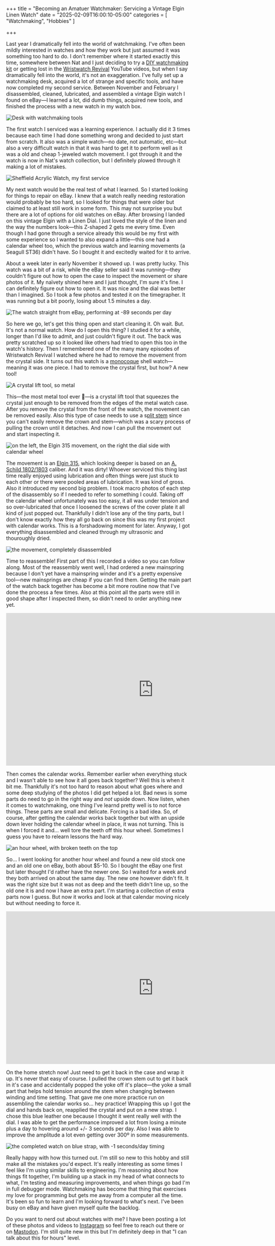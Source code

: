 +++
title = "Becoming an Amatuer Watchmaker: Servicing a Vintage Elgin Linen Watch"
date = "2025-02-09T16:00:10-05:00"
categories = [
  "Watchmaking",
  "Hobbies"
]

+++

Last year I dramatically fell into the world of watchmaking. I've often been mildly interested in watches and how they work but just assumed it was something too hard to do. I don't remember where it started exactly this time, somewhere between Nat and I just deciding to try a [DIY watchmaking kit](https://www.namokimods.com) or getting lost in the [Wristwatch Revival](https://www.youtube.com/@WristwatchRevival) YouTube videos, but when I say dramatically fell into the world, it's not an exaggeration. I've fully set up a watchmaking desk, acquired a lot of strange and specific tools, and have now completed my second service. Between November and February I disassembled, cleaned, lubricated, and assembled a vintage Elgin watch I found on eBay—I learned a lot, did dumb things, acquired new tools, and finished the process with a new watch in my watch box.

<!-- more -->

![Desk with watchmaking tools](/assets/images/20250209/elgin/watchdesk.jpg)

The first watch I serviced was a learning experience. I actually did it 3 times because each time I had done something wrong and decided to just start from scratch. It also was a simple watch—no date, not automatic, etc—but also a very difficult watch in that it was hard to get it to perform well as it was a old and cheap 1-jeweled watch movement. I got through it and the watch is now in Nat's watch collection, but I definitely plowed through it making a lot of mistakes. 

![Sheffield Acrylic Watch, my first service](/assets/images/20250209/elgin/firstwatch.jpg)

My next watch would be the real test of what I learned. So I started looking for things to repair on eBay. I knew that a watch really needing restoration would probably be too hard, so I looked for things that were older but claimed to at least still work in some form. This may not surprise you but there are a lot of options for old watches on eBay. After browsing I landed on this vintage Elgin with a Linen Dial. I just loved the style of the linen and the way the numbers look—this Z-shaped 2 gets me every time. Even though I had gone through a service already this would be my first with some experience so I wanted to also expand a little—this one had a calendar wheel too, which the previous watch and learning movements (a Seagull ST36) didn't have. So I bought it and excitedly waited for it to arrive.

About a week later in early November it showed up. I was pretty lucky. This watch was a bit of a risk, while the eBay seller said it was running—they couldn't figure out how to open the case to inspect the movement or share photos of it. My naïvety shined here and I just thought, I'm sure it's fine. I can definitely figure out how to open it. It was nice and the dial was better than I imagined. So I took a few photos and tested it on the timegrapher. It was running but a bit poorly, losing about 1.5 minutes a day.

![The watch straight from eBay, performing at -89 seconds per day](/assets/images/20250209/elgin/elgin.jpg)

So here we go, let's get this thing open and start cleaning it. Oh wait. But. It's not a normal watch. How do I open this thing? I studied it for a while, longer than I'd like to admit, and just couldn't figure it out. The back was pretty scratched up so it looked like others had tried to open this too in the watch's history. Then I remembered one of the many many episodes of Wristwatch Revival I watched where he had to remove the movement from the crystal side. It turns out this watch is a [monocoque](https://en.wikipedia.org/wiki/Monocoque) shell watch—meaning it was one piece. I had to remove the crystal first, but how? A new tool!

![A crystal lift tool, so metal](/assets/images/20250209/elgin/tools.jpg)

This—the most metal tool ever 🤘—is a crystal lift tool that squeezes the crystal just enough to be removed from the edges of the metal watch case. After you remove the crystal from the front of the watch, the movement can be removed easily. Also this type of case needs to use a s[plit stem](https://blog.watchdoctor.biz/2023/10/29/what-is-a-split-stem-2/) since you can't easily remove the crown and stem—which was a scary process of pulling the crown until it detaches. And now I can pull the movement out and start inspecting it.

![on the left, the Elgin 315 movement, on the right the dial side with calendar wheel](/assets/images/20250209/elgin/movement.jpg)

The movement is an [Elgin 315](https://ranfft.org/caliber/3378-Elgin-315), which looking deeper is based on an [A. Schild 1802/1803](https://ranfft.org/caliber/view?id=840) caliber. And it was dirty! Whoever serviced this thing last time really enjoyed using lubrication and often things were just stuck to each other or there were pooled areas of lubrication. It was kind of gross. Also it introduced my second big problem. I took macro photos of each step of the disassembly so if I needed to refer to something I could. Taking off the calendar wheel unfortunately was too easy, it all was under tension and so over-lubricated that once I loosened the screws of the cover plate it all kind of just popped out. Thankfully I didn't lose any of the tiny parts, but I don't know exactly how they all go back on since this was my first project with calendar works. This is a forshadowing moment for later. Anyway, I got everything disassembled and cleaned through my ultrasonic and thouroughly dried.

![the movement, completely disassembled](/assets/images/20250209/elgin/disassembled.jpg)

Time to reassemble! First part of this I recorded a video so you can follow along. Most of the reassembly went well, I had ordered a new mainspring because I don't yet have a mainspring winder and it's a pretty expensive tool—new mainsprings are cheap if you can find them. Getting the main part of the watch back together has become a bit more routine now that I've done the process a few times. Also at this point all the parts were still in good shape after I inspected them, so didn't need to order anything new yet.

<iframe width="800" height="415" src="https://www.youtube.com/embed/ZSnWqfVEs-Y?si=6qTRBRlutkmEkJTG" title="YouTube video player" frameborder="0" allow="accelerometer; autoplay; clipboard-write; encrypted-media; gyroscope; picture-in-picture; web-share" referrerpolicy="strict-origin-when-cross-origin" allowfullscreen></iframe>

Then comes the calendar works. Remember earlier when everything stuck and I wasn't able to see how it all goes back together? Well this is when it bit me. Thankfully it's not too hard to reason about what goes where and some deep studying of the photos I did get helped a lot. Bad news is some parts do need to go in the right way and *not* upside down. Now listen, when it comes to watchmaking, one thing I've learnd pretty well is to not force things. These parts are small and delicate. Forcing is a bad idea. So, of course, after getting the calendar works back together but with an upside down lever holding the calendar wheel in place, it was not turning. This is when I forced it and… well tore the teeth off this hour wheel. Sometimes I guess you have to relearn lessons the hard way. 

![an hour wheel, with broken teeth on the top](/assets/images/20250209/elgin/broken-hourwheel.jpg)

So… I went looking for another hour wheel and found a new old stock one and an old one on eBay, both about $5-10. So I bought the eBay one first but later thought I'd rather have the newer one. So I waited for a week and they both arrived on about the same day. The new one however didn't fit. It was the right size but it was not as deep and the teeth didn't line up, so the old one it is and now I have an extra part. I'm starting a collection of extra parts now I guess. But now it works and look at that calendar moving nicely but without needing to force it. 

<iframe width="800" height="415" src="https://www.youtube.com/embed/OipP_SdgND0?si=6kMUNUrvNGJtP-3k" title="YouTube video player" frameborder="0" allow="accelerometer; autoplay; clipboard-write; encrypted-media; gyroscope; picture-in-picture; web-share" referrerpolicy="strict-origin-when-cross-origin" allowfullscreen></iframe>

On the home stretch now! Just need to get it back in the case and wrap it up. It's never that easy of course. I pulled the crown stem out to get it back in it's case and accidentally popped the yoke off it's place—the yoke a small part that helps hold tension around the stem when changing between winding and time setting. That gave me one more practice run on assembling the calendar works so… hey practice! Wrapping this up I got the dial and hands back on, reapplied the crystal and put on a new strap. I chose this blue leather one because I thought it went really well with the dial. I was able to get the performance improved a lot from losing a minute plus a day to hovering around +/- 3 seconds per day. Also I was able to improve the amplitude a lot even getting over 300º in some measurements. 

![the completed watch on blue strap, with -1 seconds/day timing](/assets/images/20250209/elgin/completed.jpg)

Really happy with how this turned out. I'm still so new to this hobby and still make all the mistakes you'd expect. It's really interesting as some times I feel like I'm using similar skills to engineering. I'm reasoning about how things fit together, I'm building up a stack in my head of what connects to what, I'm testing and measuring improvements, and when things go bad I'm in full debugger mode. Watchmaking has become that thing that exercises my love for programming but gets me away from a computer all the time. It's been so fun to learn and I'm looking forward to what's next. I've been busy on eBay and have given myself quite the backlog. 

Do you want to nerd out about watches with me? I have been posting a lot of these photos and videos to [Instagram](https://www.instagram.com/jnjosh/) so feel free to reach out there or on [Mastodon](https://mastodon.social/@jnjosh). I'm still quite new in this but I'm definitely deep in that "I can talk about this for hours" level. 
